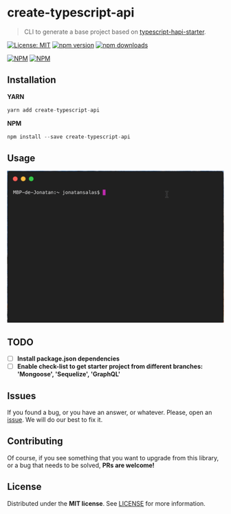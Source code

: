 # create-typescript-api
> CLI to generate a base project based on [typescript-hapi-starter](https://github.com/BlackBoxVision/typescript-hapi-starter).

[![License: MIT](https://img.shields.io/badge/License-MIT-brightgreen.svg)](https://opensource.org/licenses/MIT) [![npm version](https://badge.fury.io/js/create-typescript-api.svg)](https://badge.fury.io/js/create-typescript-api) [![npm downloads](https://img.shields.io/npm/dm/create-typescript-api.svg)](https://www.npmjs.com/package/create-typescript-api) 

[![NPM](https://nodei.co/npm/create-typescript-api.png?downloads=true&downloadRank=true&stars=true)](https://nodei.co/npm/create-typescript-api/) [![NPM](https://nodei.co/npm-dl/create-typescript-api.png?months=9&height=2)](https://nodei.co/npm/create-typescript-api/) 

## Installation

**YARN**

```javascript
yarn add create-typescript-api
```

**NPM**

```javascript
npm install --save create-typescript-api
```

## Usage

![cli-usage](https://github.com/BlackBoxVision/create-typescript-api/blob/master/media/cli-usage.gif)

## TODO 

- [ ] **Install package.json dependencies**
- [ ] **Enable check-list to get starter project from different branches: 'Mongoose', 'Sequelize', 'GraphQL'**
 
## Issues

If you found a bug, or you have an answer, or whatever. Please, open an [issue](https://github.com/BlackBoxVision/create-typescript-api/issues). We will do our best to fix it.

## Contributing

Of course, if you see something that you want to upgrade from this library, or a bug that needs to be solved, **PRs are welcome!**

## License

Distributed under the **MIT license**. See [LICENSE](https://github.com/BlackBoxVision/create-typescript-api/blob/master/LICENSE) for more information.
